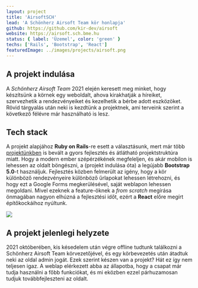 ```yaml
---
layout: project
title: 'AirsoftSCH'
lead: 'A Schönherz Airsoft Team kör honlapja'
github: https://github.com/kir-dev/airsoft
website: https://airsoft.sch.bme.hu
status: { label: 'Üzemel', color: 'green' }
techs: ['Rails', 'Bootstrap', 'React']
featuredImage: ../images/projects/airsoft.png
---
```


## A projekt indulása

A _Schönherz Airsoft Team_ 2021 elején keresett meg minket, hogy készítsünk a körnek egy weboldalt, ahova kirakhatják a híreiket, szervezhetik a rendezvényeiket és kezelhetik a bérbe adott eszközöket. Rövid tárgyalás után neki is kezdtünk a projektnek, ami terveink szerint a következő félévre már használható is lesz.

## Tech stack

A projekt alapjához **Ruby on Rails**-re esett a választásunk, mert már több [projektünkben](/projects) is bevált a gyors fejlesztés és átlátható projektstruktúra miatt. Hogy a modern ember szépérzékének megfeleljen, és akár mobilon is lehessen az oldalt böngészni, a (projekt indulása óta) a legújabb **Bootstrap 5.0**-t használjuk. Fejlesztés közben felmerült az igény, hogy a kör különböző rendezvényeire különböző űrlapokat lehessen létrehozni, és hogy ezt a Google Forms megkerülésével, saját weblapon lehessen megoldani. Mivel ezeknek a feature-öknek a _from scratch_ megírása önmagában nagyon elhúzná a fejlesztési időt, ezért a **React** előre megírt építőkockáihoz nyúltunk.

![](https://warp.kir-dev.sch.bme.hu/img/blobs/redirect/eyJfcmFpbHMiOnsibWVzc2FnZSI6IkJBaHBRUT09IiwiZXhwIjpudWxsLCJwdXIiOiJibG9iX2lkIn19--e8bba5dfde001eb14c15c48354e3cfa00961d89d/WJnLCRz.png)

## A projekt jelenlegi helyzete

2021 októberében, kis késedelem után végre offline tudtunk találkozni a Schönherz Airsoft Team körvezetőjével, és egy körbevezetés után átadtuk neki az oldal admin jogát. Ezek szerint készen van a projekt? Hát ez így nem teljesen igaz. A weblap elérkezett abba az állapotba, hogy a csapat már tudja használni a főbb funkciókat, és mi eközben ezzel párhuzamosan tudjuk továbbfejleszteni az oldalt.

